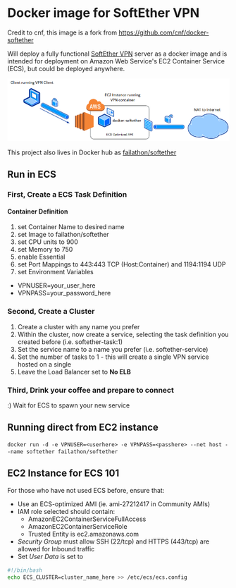 # Docker image for SoftEther VPN

Credit to cnf, this image is a fork from https://github.com/cnf/docker-softether

Will deploy a fully functional [SoftEther VPN](https://www.softether.org) server as a docker image and is intended for deployment on Amazon Web Service's EC2 Container Service (ECS), but could be deployed anywhere.

![overview diagram](https://raw.githubusercontent.com/failathon/docker-softether/master/misc/overview.png)

This project also lives in Docker hub as [failathon/softether](https://registry.hub.docker.com/u/failathon/softether/)

## Run in ECS

### First, Create a ECS Task Definition

#### Container Definition

1. set Container Name to desired name
2. set Image to failathon/softether
3. set CPU units to 900
4. set Memory to 750
5. enable Essential
6. set Port Mappings to 443:443 TCP (Host:Container) and 1194:1194 UDP
7. set Environment Variables
  * VPNUSER=your_user_here
  * VPNPASS=your_password_here
        
### Second, Create a Cluster
1. Create a cluster with any name you prefer
2. Within the cluster, now create a service, selecting the task definition you created before (i.e. softether-task:1)
3. Set the service name to a name you prefer (i.e. softether-service)
4. Set the number of tasks to 1 - this will create a single VPN service hosted on a single 
5. Leave the Load Balancer set to __No ELB__

### Third, Drink your coffee and prepare to connect
:) Wait for ECS to spawn your new service

## Running direct from EC2 instance

    docker run -d -e VPNUSER=<userhere> -e VPNPASS=<passhere> --net host --name softether failathon/softether

## EC2 Instance for ECS 101
For those who have not used ECS before, ensure that:

* Use an ECS-optimized AMI (ie. ami-27212417 in Community AMIs)
* IAM role selected should contain:
  * AmazonEC2ContainerServiceFullAccess
  * AmazonEC2ContainerServiceRole
  * Trusted Entity is ec2.amazonaws.com
* *Security Group* must allow SSH (22/tcp) and HTTPS (443/tcp) are allowed for Inbound traffic
* Set *User Data* is set to
```bash
#!/bin/bash
echo ECS_CLUSTER=cluster_name_here >> /etc/ecs/ecs.config
```

